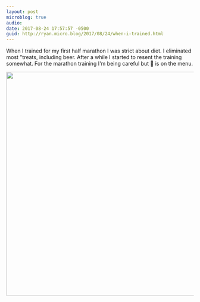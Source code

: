 ```yaml
---
layout: post
microblog: true
audio: 
date: 2017-08-24 17:57:57 -0500
guid: http://ryan.micro.blog/2017/08/24/when-i-trained.html
---
```

When I trained for my first half marathon I was strict about diet. I eliminated most "treats, including beer. After a while I started to resent the training somewhat. For the marathon training I'm being careful but 🍺 is on the menu. 

<img src="http://www.ryanruns.com/uploads/2017/0a02ec86bf.jpg" width="600" height="600" />
